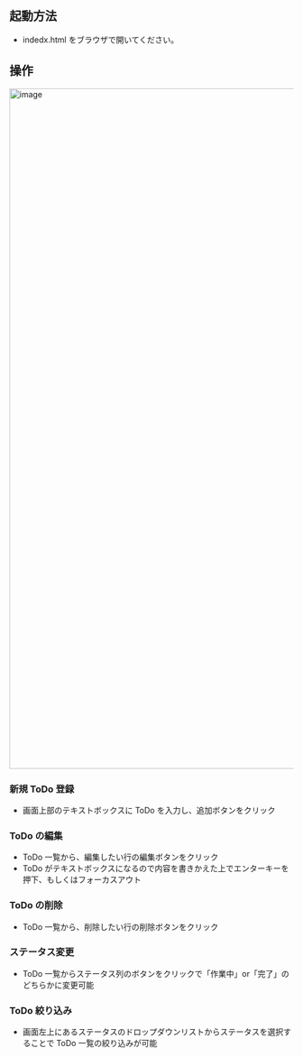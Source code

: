## 起動方法

- indedx.html をブラウザで開いてください。

## 操作

<img width="1207" alt="image" src="https://user-images.githubusercontent.com/78665068/221385831-914485e0-7b94-4e12-bc4f-269569417bc7.png">

### 新規 ToDo 登録

- 画面上部のテキストボックスに ToDo を入力し、追加ボタンをクリック

### ToDo の編集

- ToDo 一覧から、編集したい行の編集ボタンをクリック
- ToDo がテキストボックスになるので内容を書きかえた上でエンターキーを押下、もしくはフォーカスアウト

### ToDo の削除

- ToDo 一覧から、削除したい行の削除ボタンをクリック

### ステータス変更

- ToDo 一覧からステータス列のボタンをクリックで「作業中」or「完了」のどちらかに変更可能

### ToDo 絞り込み

- 画面左上にあるステータスのドロップダウンリストからステータスを選択することで ToDo 一覧の絞り込みが可能
